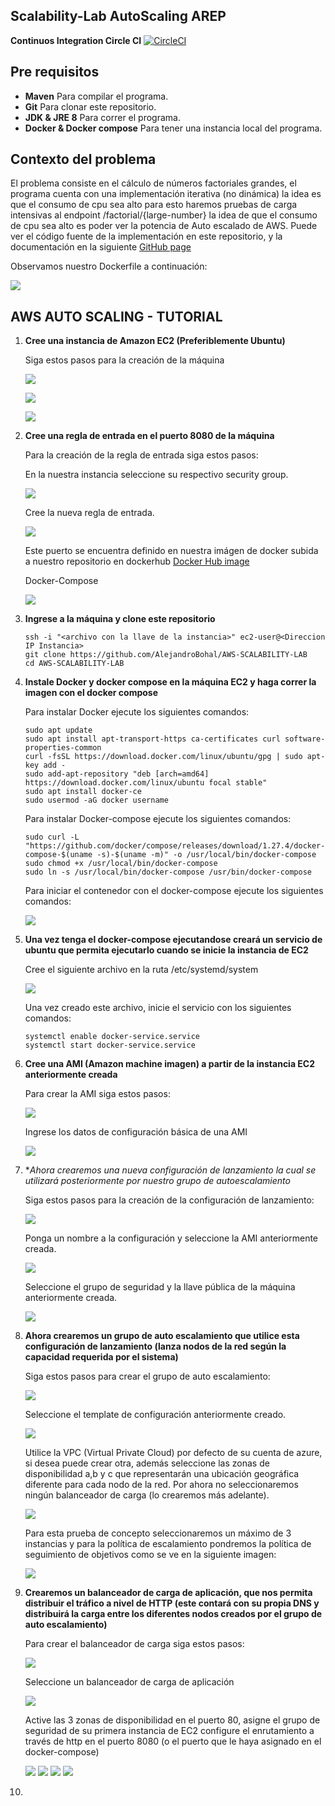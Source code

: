 ## Scalability-Lab AutoScaling AREP

**Continuos Integration Circle CI**  [![CircleCI](https://circleci.com/gh/AlejandroBohal/AWS-SCALABILITY-LAB.svg?style=svg)](https://circleci.com/gh/AWS-SCALABILITY-LAB)

## Pre requisitos

* **Maven** Para compilar el programa.
* **Git** Para clonar este repositorio.
* **JDK & JRE 8** Para correr el programa.
* **Docker & Docker compose** Para tener una instancia local del programa. 

## Contexto del problema

El problema consiste en el cálculo de números factoriales grandes, el programa cuenta con una implementación iterativa (no dinámica) la idea es que el consumo de cpu sea alto para esto haremos pruebas de carga intensivas al endpoint /factorial/{large-number} la idea de que el consumo de cpu sea alto es poder ver la potencia de Auto escalado de AWS. Puede ver el código fuente de la implementación en este repositorio, y la documentación en la siguiente [GitHub page](https://alejandrobohal.github.io/AWS-SCALABILITY-LAB/) 

Observamos nuestro Dockerfile a continuación:

![](https://media.discordapp.net/attachments/352624122301513730/773289501698555944/unknown.png?width=1026&height=433)

## AWS AUTO SCALING - TUTORIAL

1. **Cree una instancia de Amazon EC2 (Preferiblemente Ubuntu)**

    Siga estos pasos para  la creación de la máquina
    
    ![](/img/1.png)
    
    ![](/img/2.png)
    
    ![](/img/3.png)
    
2. **Cree una regla de entrada en el puerto 8080 de la máquina**

    Para la creación de la regla de entrada siga estos pasos:
    
    En la nuestra instancia seleccione su respectivo security group.
    
    ![](/img/4.png)
    
    Cree la nueva regla de entrada.
    
    ![](/img/5.png)
    
    Este puerto se encuentra definido en nuestra imágen de docker subida a nuestro repositorio en dockerhub [Docker Hub image](https://hub.docker.com/layers/elcostalitoalegre/scalability/factorial/images/sha256-fa9d524f75ab74d66039183f9e1a0040b66cf3f3f54d7c4b548b10b9517efa2a?context=repo)
    
    Docker-Compose
    
    ![](https://media.discordapp.net/attachments/352624122301513730/773290556096905216/unknown.png?width=822&height=475)
    
3. **Ingrese a la máquina y clone este repositorio**
    
    ```
    ssh -i "<archivo con la llave de la instancia>" ec2-user@<Direccion IP Instancia>
    git clone https://github.com/AlejandroBohal/AWS-SCALABILITY-LAB
    cd AWS-SCALABILITY-LAB
    ```

4. **Instale Docker y docker compose en la máquina EC2 y haga correr la imagen con el docker compose**

    Para instalar Docker ejecute los siguientes comandos:
    
    ```
    sudo apt update
    sudo apt install apt-transport-https ca-certificates curl software-properties-common
    curl -fsSL https://download.docker.com/linux/ubuntu/gpg | sudo apt-key add -
    sudo add-apt-repository "deb [arch=amd64] https://download.docker.com/linux/ubuntu focal stable"
    sudo apt install docker-ce
    sudo usermod -aG docker username
    ```
    
    Para instalar Docker-compose ejecute los siguientes comandos:
    
    ```
    sudo curl -L "https://github.com/docker/compose/releases/download/1.27.4/docker-compose-$(uname -s)-$(uname -m)" -o /usr/local/bin/docker-compose
    sudo chmod +x /usr/local/bin/docker-compose
    sudo ln -s /usr/local/bin/docker-compose /usr/bin/docker-compose
    ```
    
    Para iniciar el contenedor con el docker-compose ejecute los siguientes comandos:
    
    ![](https://media.discordapp.net/attachments/352624122301513730/773303454516248626/unknown.png?width=814&height=475)
    
5. **Una vez tenga el docker-compose ejecutandose creará un servicio de ubuntu que permita ejecutarlo cuando se inicie la instancia de EC2**
    
    Cree el siguiente archivo en la ruta /etc/systemd/system
    
    ![](https://media.discordapp.net/attachments/352624122301513730/773306336166936636/unknown.png?width=524&height=475)
    
    Una vez creado este archivo, inicie el servicio con los siguientes comandos:

    ```
    systemctl enable docker-service.service
    systemctl start docker-service.service
    ```
    
    
6. **Cree una AMI (Amazon machine imagen) a partir de la instancia EC2 anteriormente creada**
    
    Para crear la AMI siga estos pasos:

    ![](/img/51.png)
    
    Ingrese los datos de configuración básica de una AMI
    
    ![](/img/6.png)

7. **Ahora crearemos una nueva configuración de lanzamiento la cual se utilizará posteriormente por nuestro grupo de autoescalamiento*

    Siga estos pasos para la creación de la configuración de lanzamiento:
    
    ![](/img/7.png)
    
    Ponga un nombre a la configuración y seleccione la AMI anteriormente creada.
    
    ![](/img/8.png)
    
    Seleccione el grupo de seguridad y la llave pública de la máquina anteriormente creada.
    
    ![](/img/10.png)
    
8. **Ahora crearemos un grupo de auto escalamiento que utilice esta configuración de lanzamiento (lanza nodos de la red según la capacidad requerida por el sistema)**

    Siga estos pasos para crear el grupo de auto escalamiento:
    
    ![](/img/9.png)
    
    Seleccione el template de configuración anteriormente creado.
    
    ![](/img/11.png)
    
    Utilice la VPC (Virtual Private Cloud) por defecto de su cuenta de azure, si desea puede crear otra, además seleccione las zonas de disponibilidad a,b y c que representarán una ubicación geográfica diferente para cada nodo de la red. Por ahora no seleccionaremos ningún balanceador de carga (lo crearemos más adelante).
    
    ![](/img/12.png)
    
    Para esta prueba de concepto seleccionaremos un máximo de 3 instancias y para la política de escalamiento pondremos la política de seguimiento de objetivos como se ve en la siguiente imagen:
    
    ![](/img/13.png)

9. **Crearemos un balanceador de carga de aplicación, que nos permita distribuir el tráfico a nivel de HTTP (este contará con su propia DNS y distribuirá la carga entre los diferentes nodos creados por el grupo de auto escalamiento)**

    Para crear el balanceador de carga siga estos pasos:
    
    ![](/img/14.png)
    
    Seleccione un balanceador de carga de aplicación
    
    ![](/img/15.png)
    
    Active las 3 zonas de disponibilidad en el puerto 80, asigne el grupo de seguridad de su primera instancia de EC2 configure el enrutamiento a través de http en el puerto 8080 (o el puerto que le haya asignado en el docker-compose)

    ![](/img/16.png) ![](/img/17.png)
    ![](/img/18.png) ![](/img/19.png)

10. 





